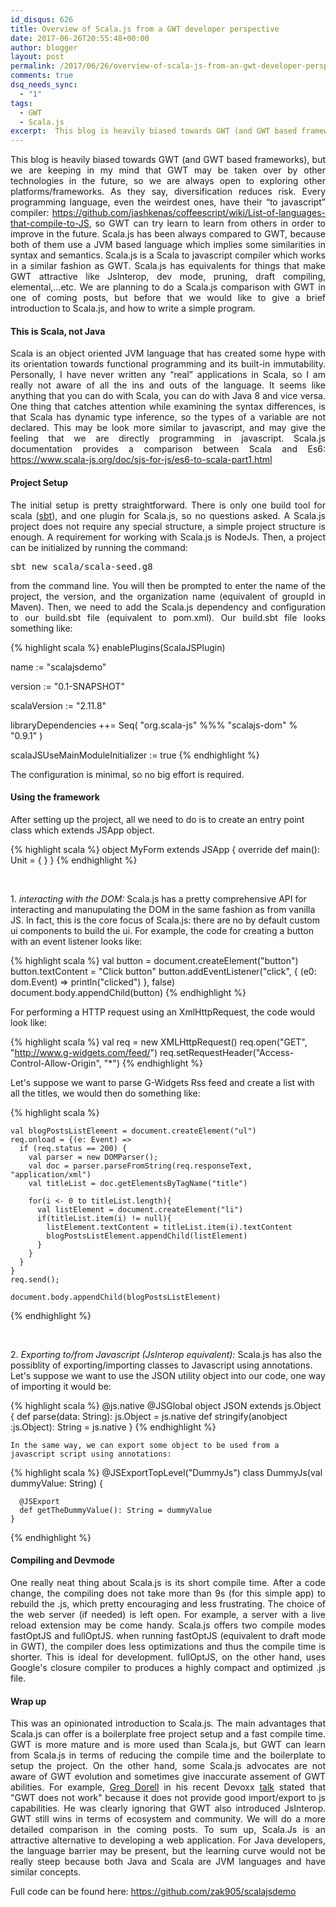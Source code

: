 ```yaml
---
id_disqus: 626
title: Overview of Scala.js from a GWT developer perspective
date: 2017-06-26T20:55:48+00:00
author: blogger
layout: post
permalink: /2017/06/26/overview-of-scala-js-from-an-gwt-developer-perspective/
comments: true
dsq_needs_sync:
  - "1"
tags:
  - GWT
  - Scala.js
excerpt:  This blog is heavily biased towards GWT (and GWT based frameworks), but we are keeping in my mind that GWT may be taken over by other technologies in the future, so we are always open to exploring other platforms/frameworks...
---
```

<p style="text-align:justify">
  This blog is heavily biased towards GWT (and GWT based frameworks), but we are keeping in my mind that GWT may be taken over by other technologies in the future, so we are always open to exploring other platforms/frameworks. As they say, diversification reduces risk. Every programming language, even the weirdest ones, have their &#8220;to javascript&#8221; compiler: <a href="https://github.com/jashkenas/coffeescript/wiki/List-of-languages-that-compile-to-JS">https://github.com/jashkenas/coffeescript/wiki/List-of-languages-that-compile-to-JS</a>, so GWT can try learn to learn from others in order to improve in the future. Scala.js has been always compared to GWT, because both of them use a JVM based language which implies some similarities in syntax and semantics. Scala.js is a Scala to javascript compiler which works in a similar fashion as GWT. Scala.js has equivalents for things that make GWT attractive like JsInterop, dev mode, pruning, draft compiling, elemental,&#8230;etc. We are planning to do a Scala.js comparison with GWT in one of coming posts, but before that we would like to give a brief introduction to Scala.js, and how to write a simple program.
</p>

####  **This is Scala, not Java** 

<p style="text-align:justify">
  Scala is an object oriented JVM language that has created some hype with its orientation towards functional programming and its built-in immutability. Personally, I have never written any &#8220;real&#8221; applications in Scala, so I am really not aware of all the ins and outs of the language. It seems like anything that you can do with Scala, you can do with Java 8 and vice versa. One thing that catches attention while examining the syntax differences, is that Scala has dynamic type inference, so the types of a variable are not declared. This may be look more similar to javascript, and may give the feeling that we are directly programming in javascript. Scala.js documentation provides a comparison between Scala and Es6: <a href="https://www.scala-js.org/doc/sjs-for-js/es6-to-scala-part1.html">https://www.scala-js.org/doc/sjs-for-js/es6-to-scala-part1.html</a>
</p>

####  **Project Setup** 

<p style="text-align:justify">
  The initial setup is pretty straightforward. There is only one build tool for scala (<a href="https://github.com/sbt/sbt">sbt</a>), and one plugin for Scala.js, so no questions asked. A Scala.js project does not require any special structure, a simple project structure is enough. A requirement for working with Scala.js is NodeJs. Then, a project can be initialized by running the command:
</p>

<pre class="brush:scala">sbt new scala/scala-seed.g8
</pre>

<p style="text-align:justify">
  from the command line. You will then be prompted to enter the name of the project, the version, and the organization name (equivalent of groupId in Maven). Then, we need to add the Scala.js dependency and configuration to our build.sbt file (equivalent to pom.xml). Our build.sbt file looks something like:
</p>

{% highlight scala %}
enablePlugins(ScalaJSPlugin)

name := "scalajsdemo"

version := "0.1-SNAPSHOT"

scalaVersion := "2.11.8"

libraryDependencies ++= Seq(
  "org.scala-js" %%% "scalajs-dom" % "0.9.1"
)

scalaJSUseMainModuleInitializer := true 
{% endhighlight %}

The configuration is minimal, so no big effort is required.

####  **Using the framework** 

After setting up the project, all we need to do is to create an entry point class which extends JSApp object. 

{% highlight scala %}
object MyForm extends JSApp {
  override def main(): Unit = {
  }
}
{% endhighlight %}

<br />

  <span>1.</span>  _interacting with the DOM:_ 
      Scala.js has a pretty comprehensive API for interacting and manupulating the DOM in the same fashion as from vanilla JS. In fact, this is the core focus of Scala.js: there are no by default custom ui components to build the ui. For example, the code for creating a button with an event listener looks like:
    
  {% highlight scala  %}
      val button = document.createElement("button")
      button.textContent = "Click button"
      button.addEventListener("click", { (e0: dom.Event) =>
        println("clicked")
      }, false)
      document.body.appendChild(button)
  {% endhighlight %}
    
For performing a HTTP request using an XmlHttpRequest, the code would look like: 
    
{% highlight scala %}
    val req = new XMLHttpRequest()
    req.open("GET", "http://www.g-widgets.com/feed/")
    req.setRequestHeader("Access-Control-Allow-Origin", "*")
{% endhighlight %}
    
Let's suppose we want to parse G-Widgets Rss feed and create a list with all the titles, we would then do something like: 
    
{% highlight scala %}
    
    val blogPostsListElement = document.createElement("ul")
    req.onload = {(e: Event) =>
      if (req.status == 200) {
        val parser = new DOMParser();
        val doc = parser.parseFromString(req.responseText, "application/xml")
        val titleList = doc.getElementsByTagName("title")

        for(i <- 0 to titleList.length){
          val listElement = document.createElement("li")
          if(titleList.item(i) != null){
            listElement.textContent = titleList.item(i).textContent
            blogPostsListElement.appendChild(listElement)
          }
        }
      }
    }
    req.send();

    document.body.appendChild(blogPostsListElement)
{% endhighlight %}

<br />

  <span>2.</span>  _Exporting to/from Javascript (JsInterop equivalent):_
      Scala.js has also the possiblity of exporting/importing classes to Javascript using annotations. Let's suppose we want to use the JSON utility object into our code, one way of importing it would be:
    
{% highlight scala %}
    @js.native
    @JSGlobal
    object JSON extends js.Object {
      def parse(data: String): js.Object = js.native
      def stringify(anobject :js.Object): String = js.native
    } 
{% endhighlight %}
    
    In the same way, we can export some object to be used from a javascript script using annotations: 
    
{% highlight scala %}
    @JSExportTopLevel("DummyJs")
    class DummyJs(val dummyValue: String) {

      @JSExport
      def getTheDummyValue(): String = dummyValue
    }
{% endhighlight %}

#### **Compiling and Devmode**

<p style="text-align:justify">
  One really neat thing about Scala.js is its short compile time. After a code change, the compiling does not take more than 9s (for this simple app) to rebuild the .js, which pretty encouraging and less frustrating. The choice of the web server (if needed) is left open. For example, a server with a live reload extension may be come handy. Scala.js offers two compile modes fastOptJS and fullOptJS. when running fastOptJS (equivalent to draft mode in GWT), the compiler does less optimizations and thus the compile time is shorter. This is ideal for development. fullOptJS, on the other hand, uses Google's closure compiler to produces a highly compact and optimized .js file.
</p>

#### **Wrap up**

<p style="text-align:justify">
  This was an opinionated introduction to Scala.js. The main advantages that Scala.js can offer is a boilerplate free project setup and a fast compile time. GWT is more mature and is more used than Scala.js, but GWT can learn from Scala.js in terms of reducing the compile time and the boilerplate to setup the project. On the other hand, some Scala.js advocates are not aware of GWT evolution and sometimes give inaccurate assement of GWT abilities. For example, <a href="https://twitter.com/Grogs">Greg Dorell</a> in his recent Devoxx <a href="https://www.youtube.com/watch?v=NJVL2IsGXZ4">talk</a> stated that "GWT does not work" because it does not provide good import/export to js capabilities. He was clearly ignoring that GWT also introduced JsInterop. GWT still wins in terms of ecosystem and community. We will do a more detailed comparison in the coming posts. To sum up, Scala.Js is an attractive alternative to developing a web application. For Java developers, the language barrier may be present, but the learning curve would not be really steep because both Java and Scala are JVM languages and have similar concepts.
</p>

Full code can be found here: <https://github.com/zak905/scalajsdemo>